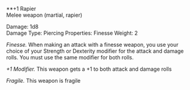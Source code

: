 **+1 Rapier  
Melee weapon (martial, rapier)

Damage: 1d8  
Damage Type: Piercing
Properties: Finesse
Weight: 2

_Finesse._ When making an attack with a finesse weapon, you use your choice of your Strength or Dexterity modifier for the attack and damage rolls. You must use the same modifier for both rolls.

_+1 Modifier._ This weapon gets a +1 to both attack and damage rolls

_Fragile._ This weapon is fragile